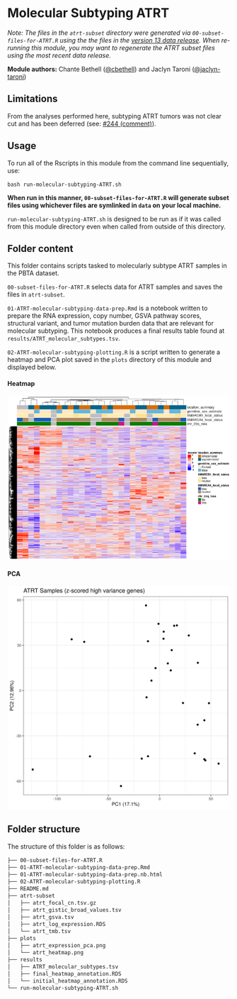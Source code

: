 # Molecular Subtyping ATRT

*Note: The files in the `atrt-subset` directory were generated via `00-subset-files-for-ATRT.R` using the the files in the [version 13 data release](https://github.com/AlexsLemonade/OpenPBTA-analysis/pull/444).
When re-running this module, you may want to regenerate the ATRT subset files using the most recent data release.*

**Module authors:** Chante Bethell ([@cbethell](https://github.com/cbethell)) and Jaclyn Taroni ([@jaclyn-taroni](https://github.com/jaclyn-taroni))

## Limitations

From the analyses performed here, subtyping ATRT tumors was not clear cut and has been deferred (see: [#244 (comment)](https://github.com/AlexsLemonade/OpenPBTA-analysis/issues/244#issuecomment-579757849)).

## Usage

To run all of the Rscripts in this module from the command line sequentially, use:

```
bash run-molecular-subtyping-ATRT.sh
```

**When run in this manner, `00-subset-files-for-ATRT.R` will generate subset files using whichever files are symlinked in `data` on your local machine.**

`run-molecular-subtyping-ATRT.sh` is designed to be run as if it was called from this module directory even when called from outside of this directory.

## Folder content

This folder contains scripts tasked to molecularly subtype ATRT samples in the PBTA dataset.

`00-subset-files-for-ATRT.R` selects data for ATRT samples and saves the files in `atrt-subset`.

`01-ATRT-molecular-subtyping-data-prep.Rmd` is a notebook written to prepare the RNA expression, copy number, GSVA pathway scores, structural variant, and tumor mutation burden data that are relevant for molecular subtyping. This notebook produces a final results table found at `results/ATRT_molecular_subtypes.tsv`. 

`02-ATRT-molecular-subtyping-plotting.R` is a script written to generate a heatmap and PCA plot saved in the `plots` directory of this module and displayed below.

#### Heatmap

![](plots/atrt_heatmap.png)

#### PCA

![](plots/atrt_expression_pca.png)

## Folder structure 

The structure of this folder is as follows:

```
├── 00-subset-files-for-ATRT.R
├── 01-ATRT-molecular-subtyping-data-prep.Rmd
├── 01-ATRT-molecular-subtyping-data-prep.nb.html
├── 02-ATRT-molecular-subtyping-plotting.R
├── README.md
├── atrt-subset
│   ├── atrt_focal_cn.tsv.gz
│   ├── atrt_gistic_broad_values.tsv
│   ├── atrt_gsva.tsv
│   ├── atrt_log_expression.RDS
│   └── atrt_tmb.tsv
├── plots
│   ├── atrt_expression_pca.png
│   └── atrt_heatmap.png
├── results
│   ├── ATRT_molecular_subtypes.tsv
│   ├── final_heatmap_annotation.RDS
│   └── initial_heatmap_annotation.RDS
└── run-molecular-subtyping-ATRT.sh
```
